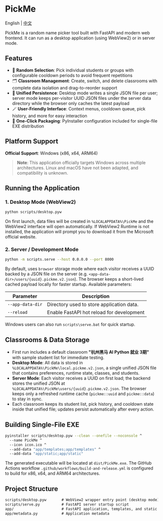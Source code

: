 # PickMe

English | [中文](README_zh.md)

PickMe is a random name picker tool built with FastAPI and modern web frontend. It can run as a desktop application (using WebView2) or in server mode.

## Features

- 🎯 **Random Selection**: Pick individual students or groups with configurable cooldown periods to avoid frequent repetitions
- 🗂️ **Classroom Management**: Create, switch, and delete classrooms with complete data isolation and drag-to-reorder support
- 💾 **Unified Persistence**: Desktop mode writes a single JSON file per user; server mode keeps per-visitor UUID JSON files under the server data directory while the browser only caches the latest payload
- 🪄 **User-Friendly Interface**: Context menus, cooldown queue, pick history, and more for easy interaction
- 🧳 **One-Click Packaging**: PyInstaller configuration included for single-file EXE distribution

## Platform Support

**Official Support**: Windows (x86, x64, ARM64)

> **Note**: This application officially targets Windows across multiple architectures. Linux and macOS have not been adapted, and compatibility is unknown.

## Running the Application

### 1. Desktop Mode (WebView2)

```bash
python scripts/desktop.pyw
```

On first launch, data files will be created in `%LOCALAPPDATA%\PickMe` and the WebView2 interface will open automatically. If WebView2 Runtime is not installed, the application will prompt you to download it from the Microsoft official website.

### 2. Server / Development Mode

```bash
python -m scripts.serve --host 0.0.0.0 --port 8000
```

By default, uses `browser` storage mode where each visitor receives a UUID backed by a JSON file on the server (e.g. `<app-data-dir>/users/{uuid}.pickme.v2.json`). The browser keeps a short-lived cached payload locally for faster startup. Available parameters:

| Parameter | Description |
| ---- | ---- |
| `--app-data-dir` | Directory used to store application data. |
| `--reload` | Enable FastAPI hot reload for development |

Windows users can also run `scripts\serve.bat` for quick startup.

## Classrooms & Data Storage

- First run includes a default classroom **"杭州黑马 AI Python 就业 3期"** with sample student list for immediate testing.
- **Desktop Mode**: All data is stored in `%LOCALAPPDATA%\PickMe\local.pickme.v2.json`, a single unified JSON file that contains preferences, runtime state, classes, and students.
- **Server Mode**: Each visitor receives a UUID on first load; the backend stores the unified JSON at `%LOCALAPPDATA%\PickMe\users/{uuid}.pickme.v2.json`. The browser keeps only a refreshed runtime cache (`pickme::uuid` and `pickme::data`) to stay in sync.
- Each classroom keeps its student list, pick history, and cooldown state inside that unified file; updates persist automatically after every action.

## Building Single-File EXE

```bash
pyinstaller scripts/desktop.pyw --clean --onefile --noconsole ^
  --name PickMe ^
  --icon icon.ico ^
  --add-data "app/templates;app/templates" ^
  --add-data "app/static;app/static"
```

The generated executable will be located at `dist/PickMe.exe`. The GitHub Actions workflow `.github/workflows/build-and-release.yml` is configured to build for x86, x64, and ARM64 architectures.

## Project Structure

```txt
scripts/desktop.pyw       # WebView2 wrapper entry point (desktop mode)
scripts/serve.py          # FastAPI server startup script
app/                      # FastAPI application, templates, and static resources
app/metadata.py           # Application metadata
```
